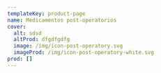 ```yaml
---
templateKey: product-page
name: Medicamentos post-operatorios
cover:
  alt: sdsd
  altProd: dfgdfgdfg
  image: /img/icon-post-operatory.svg
  imageProd: /img/icon-post-operatory-white.svg
prod: []
---
```


